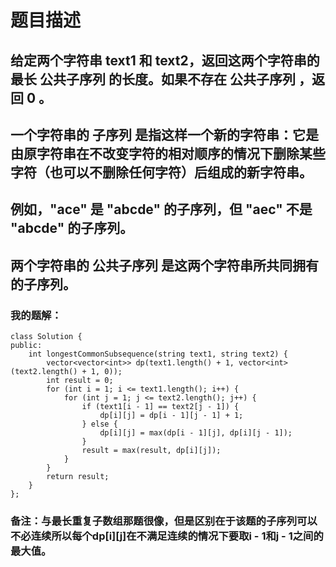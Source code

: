 # 题目描述
## 给定两个字符串 text1 和 text2，返回这两个字符串的最长 公共子序列 的长度。如果不存在 公共子序列 ，返回 0 。
## 一个字符串的 子序列 是指这样一个新的字符串：它是由原字符串在不改变字符的相对顺序的情况下删除某些字符（也可以不删除任何字符）后组成的新字符串。
## 例如，"ace" 是 "abcde" 的子序列，但 "aec" 不是 "abcde" 的子序列。
## 两个字符串的 公共子序列 是这两个字符串所共同拥有的子序列。
### 我的题解：
```
class Solution {
public:
    int longestCommonSubsequence(string text1, string text2) {
        vector<vector<int>> dp(text1.length() + 1, vector<int>(text2.length() + 1, 0));
        int result = 0;
        for (int i = 1; i <= text1.length(); i++) {
            for (int j = 1; j <= text2.length(); j++) {
                if (text1[i - 1] == text2[j - 1]) {
                    dp[i][j] = dp[i - 1][j - 1] + 1;
                } else {
                    dp[i][j] = max(dp[i - 1][j], dp[i][j - 1]);
                }
                result = max(result, dp[i][j]);
            }
        }
        return result;
    }
};
```
### **备注**：与最长重复子数组那题很像，但是区别在于该题的子序列可以不必连续所以每个dp[i][j]在不满足连续的情况下要取i - 1和j - 1之间的最大值。